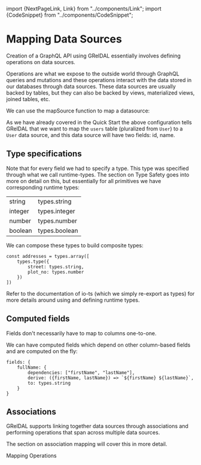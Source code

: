 import {NextPageLink, Link} from "../components/Link";
import {CodeSnippet} from "../components/CodeSnippet";

# Mapping Data Sources

Creation of a GraphQL API using GRelDAL essentially involves defining operations on data sources.

Operations are what we expose to the outside world through GraphQL queries and mutations and these operations interact with the data stored in our databases through data sources. These data sources are usually backed by tables, but they can also be backed by views, materialized views, joined tables, etc.

We can use the mapSource function to map a datasource:

<CodeSnippet name="mapDataSource_user_simple" />

As we have already covered in the <Link href="#quick-start">Quick Start</Link> the above configuration tells GRelDAL that we want to map the `users` table (pluralized from `User`) to a `User` data source, and this data source will have two fields: id, name.

## Type specifications

Note that for every field we had to specify a type. This type was specified through what we call runtime-types. The section on <Link>Type Safety</Link>
goes into more on detail on this, but essentially for all primitives we have corresponding runtime types:

<table>
    <tr><td>string</td><td>types.string</td></tr>
    <tr><td>integer</td><td>types.integer</td></tr>
    <tr><td>number</td><td>types.number</td></tr>
    <tr><td>boolean</td><td>types.boolean</td></tr>
</table>

We can compose these types to build composite types:

```
const addresses = types.array([
    types.type({
        street: types.string,
        plot_no: types.number
    })
])
```

Refer to the documentation of io-ts (which we simply re-export as types) for more details around using and defining runtime types.

## Computed fields

Fields don't necessarily have to map to columns one-to-one.

We can have computed fields which depend on other column-based fields and are computed on the fly:

```
fields: {
    fullName: {
        dependencies: ["firstName", "lastName"],
        derive: ({firstName, lastName}) => `${firstName} ${lastName}`,
        to: types.string
    }
}
```

## Associations

GRelDAL supports linking together data sources through associations and performing operations that span across multiple data sources.

The section on <Link>association mapping</Link> will cover this in more detail.

<NextPageLink>Mapping Operations</NextPageLink>
